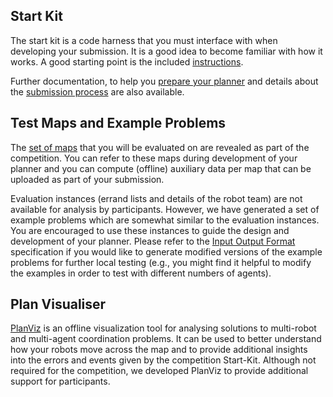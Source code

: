 ## Start Kit

The start kit is a code harness that you must interface with when developing your submission. It is a good idea to become familiar with how it works. A good starting point is the included [instructions](https://github.com/MAPF-Competition/Start-Kit/blob/main/README.md).

Further documentation, to help you [prepare your planner](https://github.com/MAPF-Competition/Start-Kit/blob/main/Prepare_Your_Planner.md) and details about the [submission process](https://github.com/MAPF-Competition/Start-Kit/blob/main/Submission_Instruction.md) are also available.



## Test Maps and Example Problems

The [set of maps](https://github.com/MAPF-Competition/Start-Kit/tree/main/example_problems) that you will be evaluated on are revealed as part of the competition. You can refer to these maps during development of your planner and you can compute (offline) auxiliary data per map that can be uploaded as part of your submission. 

Evaluation instances (errand lists and details of the robot team) are not available for analysis by participants. However, we have generated a set of example problems which are somewhat similar to the evaluation instances. You are encouraged to use these instances to guide the design and development of your planner.  Please refer to the [Input Output Format](https://github.com/MAPF-Competition/Start-Kit/blob/main/Input_Output_Format.md) specification if you would like to generate modified versions of the example problems for further local testing (e.g., you might find it helpful to modify the examples in order to test with different numbers of agents).

## Plan Visualiser

[PlanViz](https://github.com/MAPF-Competition/MAPF_analysis/tree/main) is an offline visualization tool for analysing solutions to multi-robot and multi-agent coordination problems. It can be used to better understand how your robots move across the map and to provide additional insights into the errors and events given by the competition Start-Kit. Although not required for the competition, we developed PlanViz to provide additional support for participants.
